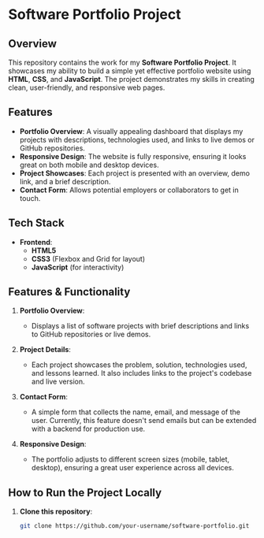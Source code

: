 # Software Portfolio Project

## Overview
This repository contains the work for my **Software Portfolio Project**. It showcases my ability to build a simple yet effective portfolio website using **HTML**, **CSS**, and **JavaScript**. The project demonstrates my skills in creating clean, user-friendly, and responsive web pages.

## Features
- **Portfolio Overview**: A visually appealing dashboard that displays my projects with descriptions, technologies used, and links to live demos or GitHub repositories.
- **Responsive Design**: The website is fully responsive, ensuring it looks great on both mobile and desktop devices.
- **Project Showcases**: Each project is presented with an overview, demo link, and a brief description.
- **Contact Form**: Allows potential employers or collaborators to get in touch.

## Tech Stack
- **Frontend**:
  - **HTML5**
  - **CSS3** (Flexbox and Grid for layout)
  - **JavaScript** (for interactivity)
  

## Features & Functionality
1. **Portfolio Overview**:
   - Displays a list of software projects with brief descriptions and links to GitHub repositories or live demos.
   
2. **Project Details**:
   - Each project showcases the problem, solution, technologies used, and lessons learned. It also includes links to the project's codebase and live version.
   
3. **Contact Form**:
   - A simple form that collects the name, email, and message of the user. Currently, this feature doesn't send emails but can be extended with a backend for production use.

4. **Responsive Design**:
   - The portfolio adjusts to different screen sizes (mobile, tablet, desktop), ensuring a great user experience across all devices.

## How to Run the Project Locally
1. **Clone this repository**:
   ```bash
   git clone https://github.com/your-username/software-portfolio.git

